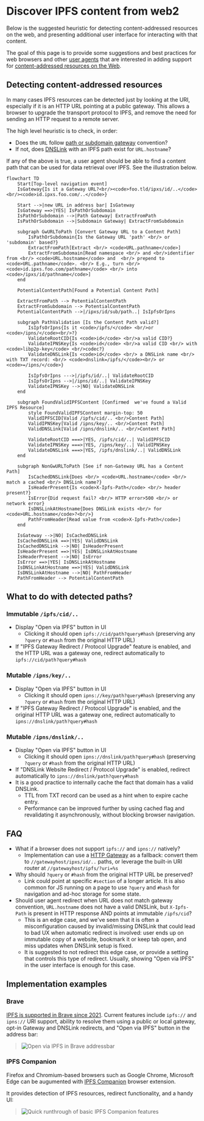 # Discover IPFS content from web2

Below is the suggested heuristic for detecting content-addressed resources on the web, and presenting additional user interface for interacting with that content.

The goal of this page is to provide some suggestions and best practices for web browsers and other [user agents](https://en.wikipedia.org/wiki/User_agent) that are interested in adding support for [content-addressed resources on the Web](/how-to/address-ipfs-on-web).

## Detecting content-addressed resources

In many cases IPFS resources can be detected just by looking at the URI, especially if it is an HTTP URL pointing at a public gateway. This allows a browser to upgrade the transport protocol to IPFS, and remove the need for sending an HTTP request to a remote server.

The high level heuristic is to check, in order:
- Does the `URL` follow [path or subdomain gateway](/how-to/address-ipfs-on-web/) convention?
- If not, does [DNSLink](/concepts/dnslink/) with an IPFS path exist for `URL.hostname`?

If any of the above is true, a user agent should be able to find a content path that can be used for data retrieval over IPFS. See the illustration below.

```mermaid
flowchart TD
    Start[Top-level navigation event]
    IsGateway{Is it a Gateway URL?<br/><code>foo.tld/ipxs/id/..</code><br/><code>id.ipxs.foo.com/..</code>}

    Start -->|new URL in address bar| IsGateway
    IsGateway ==>|YES| IsPathOrSubdomain
    IsPathOrSubdomain -->|Path Gateway| ExtractFromPath
    IsPathOrSubdomain -->|Subdomain Gateway| ExtractFromSubdomain

    subgraph GwURLToPath [Convert Gateway URL to a Content Path]
        IsPathOrSubdomain{Is the Gateway URL 'path' <br/> or 'subdomain' based?}
        ExtractFromPath[Extract <br/> <code>URL.pathname</code>]
        ExtractFromSubdomain[Read namespace <br/> and <br/>identifier from <br/> <code>URL.hostname</code> and  <br/> prepend to <code>URL.pathname</code>. <br/> E.g., turn <br/><code>id.ipxs.foo.com/pathname</code> <br/> into <code>/ipxs/id/pathname</code>]
    end

    PotentialContentPath[Found a Potential Content Path]

    ExtractFromPath --> PotentialContentPath
    ExtractFromSubdomain --> PotentialContentPath
    PotentialContentPath -->|/ipxs/id/sub/path..| IsIpfsOrIpns

    subgraph PathValidation [Is the Content Path valid?]
        IsIpfsOrIpns{Is it <code>/ipfs/</code> <br/>or <code>/ipns/</code><br/>?}
        ValidateRootCID{Is <code>id</code> <br/>a valid CID?}
        ValidateIPNSKey{Is <code>id</code> <br/>a valid CID <br/> with <code>libp2p-key</code> <br/>codec?}
        ValidateDNSLink{Is <code>id</code> <br/> a DNSLink name <br/>  with TXT record: <br/> <code>dnslink=/ipfs/</code><br/> or <code>=/ipns/</code>}

        IsIpfsOrIpns --->|/ipfs/id/..| ValidateRootCID
        IsIpfsOrIpns -->|/ipns/id/..| ValidateIPNSKey
        ValidateIPNSKey -->|NO| ValidateDNSLink
    end

    subgraph FoundValidIPFSContent [Confirmed  we've found a Valid IPFS Resource]
        style FoundValidIPFSContent margin-top: 50
        ValidIPFSCID[Valid /ipfs/cid/.. <br/>Content Path]
        ValidIPNSKey[Valid /ipns/key/.. <br/>Content Path]
        ValidDNSLink[Valid /ipns/dnslink/.. <br/>Content Path]

        ValidateRootCID ===>|YES, /ipfs/cid/..| ValidIPFSCID
        ValidateIPNSKey ===>|YES, /ipns/key/..| ValidIPNSKey
        ValidateDNSLink ===>|YES, /ipfs/dnslink/..| ValidDNSLink
    end

    subgraph NonGwURLToPath [See if non-Gateway URL has a Content Path]
        IsCachedDNSLink{Does <br/> <code>URL.hostname</code> <br/> match a cached <br/> DNSLink name?}
        IsHeaderPresent{Is <code>X-Ipfs-Path</code> <br/> header present?}
        IsError{Did request fail? <br/> HTTP error>500 <br/> or network error}
        IsDNSLinkAtHostname{Does DNSLink exists <br/> for <code>URL.hostname</code>?<br/>}
        PathFromHeader[Read value from <code>X-Ipfs-Path</code>]
    end

    IsGateway -->|NO| IsCachedDNSLink
    IsCachedDNSLink ==>|YES| ValidDNSLink
    IsCachedDNSLink -->|NO| IsHeaderPresent
    IsHeaderPresent ==>|YES| IsDNSLinkAtHostname
    IsHeaderPresent -->|NO| IsError
    IsError ==>|YES| IsDNSLinkAtHostname
    IsDNSLinkAtHostname ==>|YES| ValidDNSLink
    IsDNSLinkAtHostname -->|NO| PathFromHeader
    PathFromHeader --> PotentialContentPath
```

## What to do with detected paths?

### Immutable `/ipfs/cid/..`

- Display "Open via IPFS" button in UI
  - Clicking it should open `ipfs://cid/path?query#hash` (preserving any `?query` or `#hash` from the original HTTP URL)
- If "IPFS Gateway Redirect / Protocol Upgrade" feature is enabled, and the HTTP URL was a gateway one, redirect automatically to `ipfs://cid/path?query#hash`

### Mutable `/ipns/key/..`
- Display "Open via IPFS" button in UI
  - Clicking it should open `ipns://key/path?query#hash` (preserving any `?query` or `#hash` from the original HTTP URL)
- If "IPFS Gateway Redirect / Protocol Upgrade" is enabled, and the original HTTP URL was a gateway one, redirect automatically to `ipns://dnslink/path?query#hash`

### Mutable `/ipns/dnslink/..`

- Display "Open via IPFS" button in UI
  - Clicking it should open `ipns://dnslink/path?query#hash` (preserving `?query` or `#hash` from the original HTTP URL)
- If "DNSLink Website Redirect / Protocol Upgrade" is enabled, redirect automatically to `ipns://dnslink/path?query#hash`
- It is a good practice to internally cache the fact that domain has a valid DNSLink.
  - TTL from TXT record can be used as a hint when to expire cache entry.
  - Performance can be improved further by using cached flag and revalidating it asynchronously, without blocking browser navigation.

## FAQ

- What if a browser does not support `ipfs://` and `ipns://` natively?
  - Implementation can use a [HTTP Gateway](/reference/http/gateway/) as a fallback: convert them to `//gatewayhost/ipxs/id/..` paths, or leverage the built-in URI router at `//gatewayhost/ipfs/?uri=%s`
- Why should `?query` or `#hash` from the original HTTP URL be preserved?
  - Link could point at specific `#section` of  a longer article. It is also common for JS running on a page to use `?query` and `#hash` for navigation and ad-hoc storage for some state.
- Should user agent redirect when URL does not match gateway convention, `URL.hostname` does not have a valid DNSLink, but `X-Ipfs-Path` is present in HTTP response AND points at immutable `/ipfs/cid`?
  - This is an edge case, and we've seen that it is often a misconfiguration caused by invalid/missing DNSLink that could lead to bad UX when automatic redirect is involved: user ends up on immutable copy of a website, bookmark it or keep tab open, and miss updates when DNSLink setup is fixed.
  - It is suggested to not redirect this edge case, or provide a setting that controls this type of redirect. Usually, showing "Open via IPFS" in the user interface is enough for this case.

## Implementation examples

### Brave

[IPFS is supported in Brave since 2021](https://brave.com/brave-integrates-ipfs/). Current features include `ipfs://` and `ipns://` URI support, ability to resolve them using a public or local gateway, opt-in Gateway and DNSLink redirects, and "Open via IPFS" button in the address bar:

> ![Open via IPFS in Brave addressbar](https://user-images.githubusercontent.com/157609/110859368-9a0d7300-82bb-11eb-934d-4e38718dbacb.png)

### IPFS Companion

Firefox and Chromium-based browsers such as Google Chrome, Microsoft Edge can be augumented with [IPFS Companion](/install/ipfs-companion/) browser extension.

It provides detection of IPFS resources, redirect functionality, and a handy UI:

> ![Quick runthrough of basic IPFS Companion features](https://gateway.ipfs.io/ipfs/QmSsGphTN1eWMhkFFNFb23jWTXyhNbo47PF9FbmC6ZaRNg)

